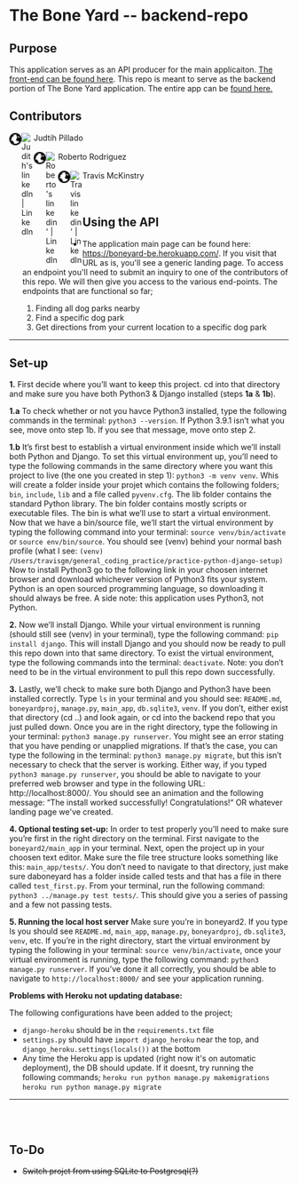 # The Bone Yard -- backend-repo

## Purpose
This application serves as an API producer for the main applicaiton. [The front-end can be found here](https://github.com/TravisGM92/boneyard-frontend). This repo is meant to serve as the backend portion of The Bone Yard application. The entire app can be [found here.](https://the-bone-yard-fe.herokuapp.com/#/)

## Contributors

Judtih Pillado
[<img align="left" alt="Judith's GitHub" width="22px" src="https://raw.githubusercontent.com/iconic/open-iconic/master/svg/globe.svg" />][git-jud]
[<img align="left" alt="Judith's linkedIn | LinkedIn" width="22px" src="https://cdn.jsdelivr.net/npm/simple-icons@v3/icons/linkedin.svg" />][linkedin-jud]
<br />
<br>
Roberto Rodriguez
[<img align="left" alt="Roberto's github" width="22px" src="https://raw.githubusercontent.com/iconic/open-iconic/master/svg/globe.svg" />][git-rob]
[<img align="left" alt="Roberto's linkedin' | LinkedIn" width="22px" src="https://cdn.jsdelivr.net/npm/simple-icons@v3/icons/linkedin.svg" />][linkedin-rob]
<br />
<br>
Travis McKinstry
[<img align="left" alt="Travis github" width="22px" src="https://raw.githubusercontent.com/iconic/open-iconic/master/svg/globe.svg" />][git-trav]
[<img align="left" alt="Travis linkedin' | LinkedIn" width="22px" src="https://cdn.jsdelivr.net/npm/simple-icons@v3/icons/linkedin.svg" />][linkedin-trav]
<br />
<br />
<br />

## Using the API

- The application main page can be found here: https://boneyard-be.herokuapp.com/. If you visit that URL as is, you'll see a generic landing page. To access an endpoint you'll need to submit an inquiry to one of the contributors of this repo. We will then give you access to the various end-points. The endpoints that are functional so far;

  1. Finding all dog parks nearby
  2. Find a specific dog park
  3. Get directions from your current location to a specific dog park


---
## Set-up

**1.** First decide where you’ll want to keep this project. cd into that directory and make sure you have both Python3 & Django installed (steps **1a** & **1b**).

   **1.a** To check whether or not you havce Python3 installed, type the following commands in the terminal: `python3 --version`. If Python 3.9.1 isn’t what you see, move onto step 1b. If you see that message, move onto step 2.

  **1.b** It’s first best to establish a virtual environment inside which we’ll install both Python and Django. To set this virtual environment up, you’ll need to type the following commands in the same directory where you want this project to live (the one you created in step 1): `python3 -m venv venv`. Whis will create a folder inside your projet which contains the following folders; `bin`, `include`, `lib` and a file called `pyvenv.cfg`. The lib folder contains the standard Python library. The bin folder contains mostly scripts or executable files. The bin is what we’ll use to start a virtual environment. <br>
Now that we have a bin/source file, we’ll start the virtual environment by typing the following command into your terminal: `source venv/bin/activate` or `source env/bin/source`. You should see (venv) behind your normal bash profile (what I see: `(venv) /Users/travisgm/general_coding_practice/practice-python-django-setup)` <br>
Now to install Python3 go to the following link in your choosen internet browser and download whichever version of Python3 fits your system. Python is an open sourced programming language, so downloading it should always be free. A side note: this application uses Python3, not Python.

**2.** Now we’ll install Django. While your virtual environment is running (should still see (venv) in your terminal), type the following command: `pip install django`. This will install Django and you should now be ready to pull this repo down into that same directory. To exist the virtual environment, type the following commands into the terminal: `deactivate`. Note: you don’t need to be in the virtual environment to pull this repo down successfully.

**3.** Lastly, we’ll check to make sure both Django and Python3 have been installed correctly.
Type `ls` in your terminal and you should see: `README.md`, `boneyardproj`, `manage.py`, `main_app`, `db.sqlite3`, `venv`. If you don’t, either exist that directory (cd ..) and look again, or cd into the backend repo that you just pulled down.
Once you are in the right directory, type the following in your terminal: `python3 manage.py runserver`. You might see an error stating that you have pending or unapplied migrations. If that’s the case, you can type the following in the terminal: `python3 manage.py migrate`, but this isn’t necessary to check that the server is working. Either way, if you typed `python3 manage.py runserver`, you should be able to navigate to your preferred web browser and type in the following URL: http://localhost:8000/. You should see an animation and the following message: “The install worked successfully! Congratulations!“ OR whatever landing page we've created.

**4. Optional testing set-up:** In order to test properly you’ll need to make sure you’re first in the right directory on the terminal. First navigate to the `boneyard2/main_app` in your terminal. Next, open the project up in your choosen text editor. Make sure the file tree structure looks something like this: `main_app/tests/`. You don’t need to navigate to that directory, just make sure daboneyard has a folder inside called tests and that has a file in there called `test_first.py`. From your terminal, run the following command: `python3 ../manage.py test tests/`. This should give you a series of passing and a few not passing tests.

**5. Running the local host server**
Make sure you’re in boneyard2. If you type ls you should see `README.md`, `main_app`, `manage.py`, `boneyardproj`, `db.sqlite3`, `venv`, etc. If you’re in the right directory, start the virtual environment by typing the following in your terminal: `source venv/bin/activate`, once your virtual environment is running, type the following command: `python3 manage.py runserver`. If you’ve done it all correctly, you should be able to navigate to `http://localhost:8000/` and see your application running.

**Problems with Heroku not updating database:**

The following configurations have been added to the project;
- `django-heroku` should be in the `requirements.txt` file
- `settings.py` should have `import django_heroku` near the top, and `django_heroku.settings(locals())` at the bottom
- Any time the Heroku app is updated (right now it's on automatic deployment), the DB should update. If it doesnt, try running the following commands;
`heroku run python manage.py makemigrations`
`heroku run python manage.py migrate`

---
<br />
<br />

## To-Do
- ~~Switch projet from using SQLite to Postgresql(?)~~




[git-jud]: https://github.com/judithpillado
[linkedin-jud]: https://www.linkedin.com/in/judith-pillado/

[git-rob]: https://github.com/robertorodriguez12
[linkedin-rob]: https://www.linkedin.com/in/roberto-j-rodriguez12/

[git-trav]: https://github.com/TravisGM92
[linkedin-trav]: https://www.linkedin.com/in/travis-mckinstry/
